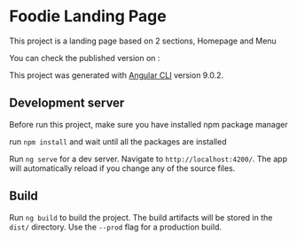 # Foodie Landing Page

This project is a landing page based on 2 sections, Homepage and Menu

You can check the published version on :

This project was generated with [Angular CLI](https://github.com/angular/angular-cli) version 9.0.2.

## Development server

Before run this project, make sure you have installed npm package manager

run `npm install` and wait until all the packages are installed

Run `ng serve` for a dev server. Navigate to `http://localhost:4200/`. The app will automatically reload if you change any of the source files.

## Build

Run `ng build` to build the project. The build artifacts will be stored in the `dist/` directory. Use the `--prod` flag for a production build.

